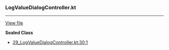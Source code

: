 ### LogValueDialogController.kt
---
[View file](files/29_LogValueDialogController.kt)

**Sealed Class**

 - [29_LogValueDialogController.kt:30:1](files/29_LogValueDialogController.kt#L30)
